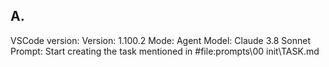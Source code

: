 ## A.
VSCode version: Version: 1.100.2
Mode: Agent
Model: Claude 3.8 Sonnet
Prompt:
Start creating the task mentioned in #file:prompts\00 init\TASK.md
